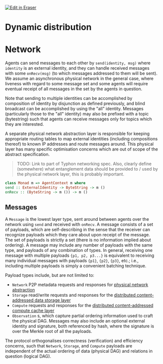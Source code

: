 <p><a target="_blank" href="https://app.eraser.io/workspace/QlSNPIywBYVrKCSzw3hL" id="edit-in-eraser-github-link"><img alt="Edit in Eraser" src="https://firebasestorage.googleapis.com/v0/b/second-petal-295822.appspot.com/o/images%2Fgithub%2FOpen%20in%20Eraser.svg?alt=media&amp;token=968381c8-a7e7-472a-8ed6-4a6626da5501"></a></p>

# Dynamic distribution
# Network
Agents can send messages to each other by `send(identity, msg)` where `identity` is an external identity, and they can handle received messages with some `onRecv(msg)` (to which messages addressed to them will be sent). We assume an asynchronous physical network in the general case, where liveness with regard to some message set and some agents will require eventual receipt of all messages in the set by the agents in question.

Note that sending to multiple identities can be accomplished by composition of identity by disjunction as defined previously, and blind broadcast can be accomplished by using the "all" identity. Messages (particularly those to the "all" identity) may also be prefixed with a topic (bytestring) such that agents can receive messages only for topics which they are interested.

A separate physical network abstraction layer is responsible for keeping appropriate routing tables to map external identities (including compositions thereof) to known IP addresses and route messages around. This physical layer has many specific optimisation concerns which are out of scope of the abstract specification.

>  TODO: Link to part of Typhon networking spec. Also, clearly define (somewhere) what entanglement data should be provided to / used by the physical network layer, this is probably important. 

```haskell
class Monad m => AgentContext m where
send :: ExternalIdentity -> ByteString -> m ()
onRecv :: (ByteString -> m ()) -> m ()
```
## Messages
A `Message` is the lowest layer type, sent around between agents over the network using `send` and received with `onRecv`. A message consists of a set of payloads, which are self-describing in the sense that the receiver can recognize payloads which they care about upon receipt of the message. The set of payloads is strictly a set (there is no information implied about ordering). A message may include any number of payloads with the same type, and payloads of any combination of types. In general, receiving one message with multiple payloads `{p1, p2, p3...}` is equivalent to receiving many individual messages with payloads `{p1}`, `{p2}`, `{p3}`, etc.; i.e., including multiple payloads is simply a convenient batching technique.

Payload types include, but are not limited to:

- `Network`  P2P metadata requests and responses for [﻿physical network abstraction](./dynamic-distribution/distributed-routing.md#distributed-routing) 
- `Storage`  read/write requests and responses for the [﻿distributed content-addressed data storage layer](./dynamic-distribution/distributed-storage.md#distributed-storage) 
- `Compute`  requests and responses for the [﻿distributed content-addressed compute cache layer](./dynamic-distribution/distributed-compute.md#distributed-compute) 
- `Observation` s, which capture partial ordering information used to craft the physical DAG.
Messages may also include an optional external identity and signature, both referenced by hash, where the signature is over the Merkle root of all the payloads. 

The protocol orthogonalises correctness (verification) and efficiency concerns, such that `Network`, `Storage`, and `Compute` payloads are independent of the actual ordering of data (physical DAG) and relations in question (logical DAG).


<!--- Eraser file: https://app.eraser.io/workspace/QlSNPIywBYVrKCSzw3hL --->